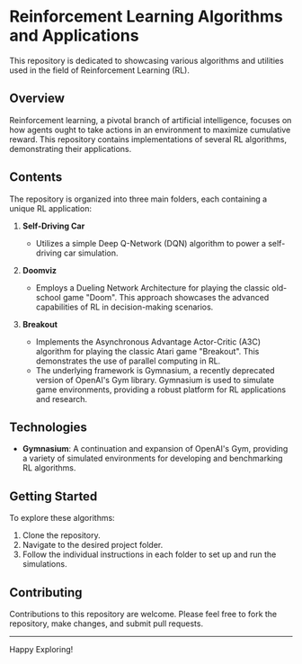 # Reinforcement Learning Algorithms and Applications

This repository is dedicated to showcasing various algorithms and utilities used in the field of Reinforcement Learning (RL). 

## Overview

Reinforcement learning, a pivotal branch of artificial intelligence, focuses on how agents ought to take actions in an environment to maximize cumulative reward. This repository contains implementations of several RL algorithms, demonstrating their applications.

## Contents

The repository is organized into three main folders, each containing a unique RL application:

1. **Self-Driving Car**
   - Utilizes a simple Deep Q-Network (DQN) algorithm to power a self-driving car simulation.

2. **Doomviz**
   - Employs a Dueling Network Architecture for playing the classic old-school game "Doom". This approach showcases the advanced capabilities of RL in decision-making scenarios.

3. **Breakout**
   - Implements the Asynchronous Advantage Actor-Critic (A3C) algorithm for playing the classic Atari game "Breakout". This demonstrates the use of parallel computing in RL. 
   - The underlying framework is Gymnasium, a recently deprecated version of OpenAI's Gym library. Gymnasium is used to simulate game environments, providing a robust platform for RL applications and research.

## Technologies

- **Gymnasium**: A continuation and expansion of OpenAI's Gym, providing a variety of simulated environments for developing and benchmarking RL algorithms.

## Getting Started

To explore these algorithms:

1. Clone the repository.
2. Navigate to the desired project folder.
3. Follow the individual instructions in each folder to set up and run the simulations.

## Contributing

Contributions to this repository are welcome. Please feel free to fork the repository, make changes, and submit pull requests.

---

Happy Exploring!
